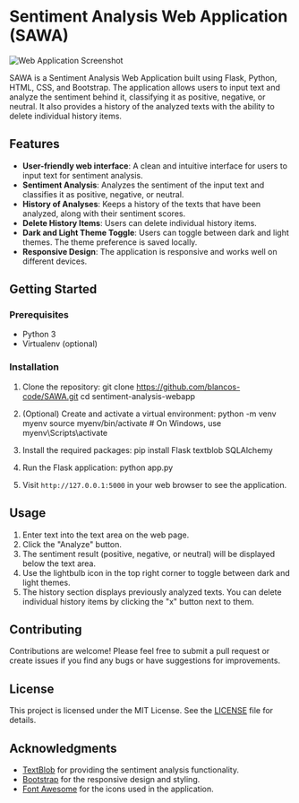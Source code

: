 # Sentiment Analysis Web Application (SAWA)
![Web Application Screenshot](https://github.com/blancos-code/SAWA/assets/79577721/03b58763-c122-474a-a3b3-b5eaca9d7206)


SAWA is a Sentiment Analysis Web Application built using Flask, Python, HTML, CSS, and Bootstrap. The application allows users to input text and analyze the sentiment behind it, classifying it as positive, negative, or neutral. It also provides a history of the analyzed texts with the ability to delete individual history items.

## Features

- **User-friendly web interface**: A clean and intuitive interface for users to input text for sentiment analysis.
- **Sentiment Analysis**: Analyzes the sentiment of the input text and classifies it as positive, negative, or neutral.
- **History of Analyses**: Keeps a history of the texts that have been analyzed, along with their sentiment scores.
- **Delete History Items**: Users can delete individual history items.
- **Dark and Light Theme Toggle**: Users can toggle between dark and light themes. The theme preference is saved locally.
- **Responsive Design**: The application is responsive and works well on different devices.

## Getting Started

### Prerequisites

- Python 3
- Virtualenv (optional)

### Installation

1. Clone the repository:
git clone https://github.com/blancos-code/SAWA.git
cd sentiment-analysis-webapp


2. (Optional) Create and activate a virtual environment:
python -m venv myenv
source myenv/bin/activate # On Windows, use myenv\Scripts\activate


3. Install the required packages:
pip install Flask textblob SQLAlchemy


4. Run the Flask application:
python app.py



5. Visit `http://127.0.0.1:5000` in your web browser to see the application.

## Usage

1. Enter text into the text area on the web page.
2. Click the "Analyze" button.
3. The sentiment result (positive, negative, or neutral) will be displayed below the text area.
4. Use the lightbulb icon in the top right corner to toggle between dark and light themes.
5. The history section displays previously analyzed texts. You can delete individual history items by clicking the "x" button next to them.

## Contributing

Contributions are welcome! Please feel free to submit a pull request or create issues if you find any bugs or have suggestions for improvements.

## License

This project is licensed under the MIT License. See the [LICENSE](LICENSE) file for details.

## Acknowledgments

- [TextBlob](https://textblob.readthedocs.io/en/dev/) for providing the sentiment analysis functionality.
- [Bootstrap](https://getbootstrap.com/) for the responsive design and styling.
- [Font Awesome](https://fontawesome.com/) for the icons used in the application.
